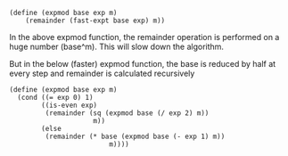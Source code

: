 
```
(define (expmod base exp m)  
	(remainder (fast-expt base exp) m))  
```

In the above expmod function, the remainder operation is performed on a huge number (base^m). This will slow down the algorithm. 

But in the below (faster) expmod function, the base is reduced by half at every step and remainder is calculated recursively
```
(define (expmod base exp m)
  (cond ((= exp 0) 1)
        ((is-even exp)
         (remainder (sq (expmod base (/ exp 2) m))
                     m))
        (else
         (remainder (* base (expmod base (- exp 1) m))
                         m))))
```

